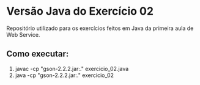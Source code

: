 # Versão Java do Exercício 02 #

Repositório utilizado para os exercícios feitos em Java da primeira aula de Web Service.

## Como executar:
1. javac -cp "gson-2.2.2.jar:." exercicio_02.java
2. java -cp "gson-2.2.2.jar:." exercicio_02 
